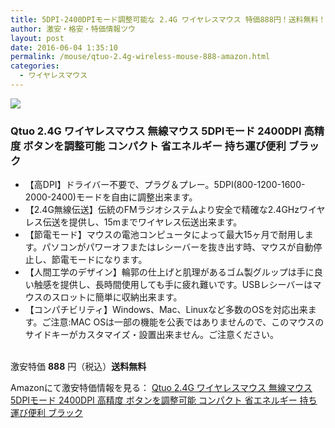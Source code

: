 ```yaml
---
title: 5DPI-2400DPIモード調整可能な 2.4G ワイヤレスマウス 特価888円！送料無料！
author: 激安・格安・特価情報ツウ
layout: post
date: 2016-06-04 1:35:10
permalink: /mouse/qtuo-2.4g-wireless-mouse-888-amazon.html
categories:
  - ワイヤレスマウス
---
```


<div class="img-bg2 img_L">
<a href="//www.amazon.co.jp/gp/product/B018XI27QU/ref=as_li_qf_sp_asin_il?ie=UTF8&camp=247&creative=1211&creativeASIN=B018XI27QU&linkCode=as2&tag=tokkajohotsu-22"><img border="0" src="//ws-fe.amazon-adsystem.com/widgets/q?_encoding=UTF8&ASIN=B018XI27QU&Format=_SL160_&ID=AsinImage&MarketPlace=JP&ServiceVersion=20070822&WS=1&tag=tokkajohotsu-22" ></a><img src="//ir-jp.amazon-adsystem.com/e/ir?t=tokkajohotsu-22&l=as2&o=9&a=B018XI27QU" width="1" height="1" border="0" alt="" style="border:none !important; margin:0px !important;" />
</div>

### Qtuo 2.4G ワイヤレスマウス 無線マウス 5DPIモード 2400DPI 高精度 ボタンを調整可能 コンパクト 省エネルギー 持ち運び便利 ブラック
<!--more-->

* 【高DPI】ドライバー不要で、プラグ＆プレー。5DPI(800-1200-1600-2000-2400)モードを自由に調整出来ます。
* 【2.4G無線伝送】伝統のFMラジオシステムより安全で精確な2.4GHzワイヤレス伝送を提供し、15mまでワイヤレス伝送出来ます。
* 【節電モード】マウスの電池コンピュータによって最大15ヶ月で耐用します。パソコンがパワーオフまたはレシーバーを抜き出す時、マウスが自動停止し、節電モードになります。
* 【人間工学のデザイン】輪郭の仕上げと肌理があるゴム製グルップは手に良い触感を提供し、長時間使用しても手に疲れ難いです。USBレシーバーはマウスのスロットに簡単に収納出来ます。
* 【コンパチビリティ】Windows、Mac、Linuxなど多数のOSを対応出来ます。ご注意:MAC OSは一部の機能を公表ではありませんので、このマウスのサイドキーがカスタマイズ・設置出来ません。ご注意ください。

<br clear="all" />激安特価 <span class="tokka-price"><strong>888</strong></span> 円（税込）**送料無料**

Amazonにて激安特価情報を見る： <span class="fs150p"><a href="//www.amazon.co.jp/gp/product/B018XI27QU/ref=as_li_qf_sp_asin_il?ie=UTF8&camp=247&creative=1211&creativeASIN=B018XI27QU&linkCode=as2&tag=tokkajohotsu-22" target="_blank">Qtuo 2.4G ワイヤレスマウス 無線マウス 5DPIモード 2400DPI 高精度 ボタンを調整可能 コンパクト 省エネルギー 持ち運び便利 ブラック</a></span>
